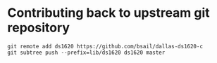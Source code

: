 # Contributing back to upstream git repository

```shell
git remote add ds1620 https://github.com/bsail/dallas-ds1620-c
git subtree push --prefix=lib/ds1620 ds1620 master
```
